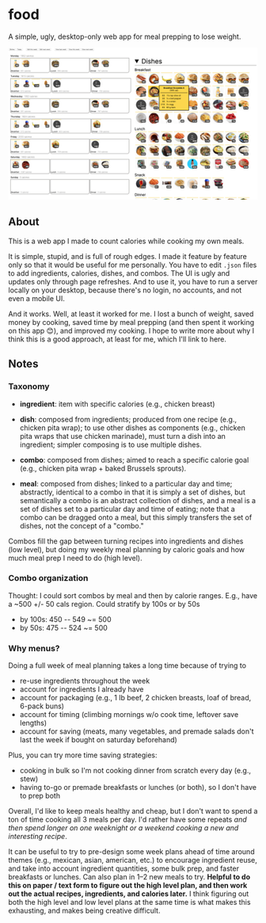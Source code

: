 # food

A simple, ugly, desktop-only web app for meal prepping to lose weight.

![preview of food app edit page](media/preview-edit.png)

## About

This is a web app I made to count calories while cooking my own meals.

It is simple, stupid, and is full of rough edges. I made it feature by feature only so
that it would be useful for me personally. You have to edit `.json` files to add
ingredients, calories, dishes, and combos. The UI is ugly and updates only through page
refreshes. And to use it, you have to run a server locally on your desktop, because
there's no login, no accounts, and not even a mobile UI.

And it works. Well, at least it worked for me. I lost a bunch of weight, saved money by
cooking, saved time by meal prepping (and then spent it working on this app 😊), and
improved my cooking. I hope to write more about why I think this is a good approach, at
least for me, which I'll link to here.

## Notes

### Taxonomy

- **ingredient**: item with specific calories (e.g., chicken breast)

- **dish**: composed from ingredients; produced from one recipe (e.g., chicken pita
  wrap); to use other dishes as components (e.g., chicken pita wraps that use chicken
  marinade), must turn a dish into an ingredient; simpler composing is to use multiple
  dishes.

- **combo**: composed from dishes; aimed to reach a specific calorie goal (e.g., chicken
  pita wrap + baked Brussels sprouts).

- **meal**: composed from dishes; linked to a particular day and time; abstractly,
  identical to a combo in that it is simply a set of dishes, but semantically a combo is
  an abstract collection of dishes, and a meal is a set of dishes set to a particular
  day and time of eating; note that a combo can be dragged onto a meal, but this simply
  transfers the set of dishes, not the concept of a "combo."

Combos fill the gap between turning recipes into ingredients and dishes (low level), but
doing my weekly meal planning by caloric goals and how much meal prep I need to do (high
level).


### Combo organization

Thought: I could sort combos by meal and then by calorie ranges. E.g., have a ~500 +/-
50 cals region. Could stratify by 100s or by 50s

- by 100s: 450 -- 549 ~= 500
- by 50s: 475 -- 524 ~= 500


### Why menus?

Doing a full week of meal planning takes a long time because of trying to
- re-use ingredients throughout the week
- account for ingredients I already have
- account for packaging (e.g., 1 lb beef, 2 chicken breasts, loaf of bread, 6-pack buns)
- account for timing (climbing mornings w/o cook time, leftover save lengths)
- account for saving (meats, many vegetables, and premade salads don't last the week if
  bought on saturday beforehand)

Plus, you can try more time saving strategies:
- cooking in bulk so I'm not cooking dinner from scratch every day (e.g., stew)
- having to-go or premade breakfasts or lunches (or both), so I don't have to prep both

Overall, I'd like to keep meals healthy and cheap, but I don't want to spend a ton of
time cooking all 3 meals per day. I'd rather have some repeats _and then spend longer on
one weeknight or a weekend cooking a new and interesting recipe_.

It can be useful to try to pre-design some week plans ahead of time around themes
(e.g., mexican, asian, american, etc.) to encourage ingredient reuse, and take into
account ingredient quantities, some bulk prep, and faster breakfasts or lunches. Can
also plan in 1–2 new meals to try. **Helpful to do this on paper / text form to figure
out the high level plan, and then work out the actual recipes, ingredients, and calories
later.** I think figuring out both the high level and low level plans at the same time
is what makes this exhausting, and makes being creative difficult.
